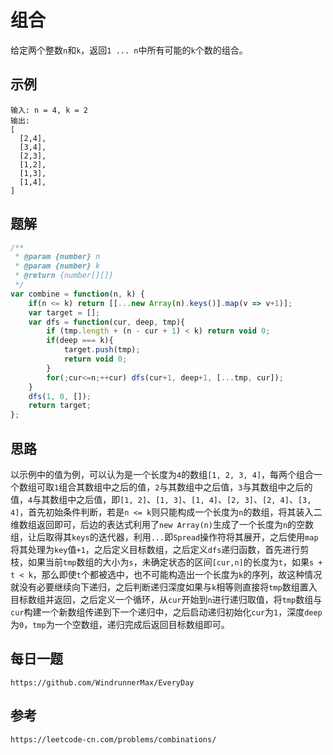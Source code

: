 # 组合
给定两个整数`n`和`k`，返回`1 ... n`中所有可能的`k`个数的组合。

## 示例

```
输入: n = 4, k = 2
输出:
[
  [2,4],
  [3,4],
  [2,3],
  [1,2],
  [1,3],
  [1,4],
]
```

## 题解

```javascript
/**
 * @param {number} n
 * @param {number} k
 * @return {number[][]}
 */
var combine = function(n, k) {
    if(n <= k) return [[...new Array(n).keys()].map(v => v+1)];
    var target = [];
    var dfs = function(cur, deep, tmp){
        if (tmp.length + (n - cur + 1) < k) return void 0;
        if(deep === k){
            target.push(tmp);
            return void 0;
        }
        for(;cur<=n;++cur) dfs(cur+1, deep+1, [...tmp, cur]);
    }
    dfs(1, 0, []);
    return target;
};
```

## 思路
以示例中的值为例，可以认为是一个长度为`4`的数组`[1, 2, 3, 4]`，每两个组合一个数组可取`1`组合其数组中之后的值，`2`与其数组中之后值，`3`与其数组中之后的值，`4`与其数组中之后值，即`[1, 2]`、`[1, 3]`、`[1, 4]`、`[2, 3]`、`[2, 4]`、`[3, 4]`，首先初始条件判断，若是`n <= k`则只能构成一个长度为`n`的数组，将其装入二维数组返回即可，后边的表达式利用了`new Array(n)`生成了一个长度为`n`的空数组，让后取得其`keys`的迭代器，利用`...`即`Spread`操作符将其展开，之后使用`map`将其处理为`key`值`+1`，之后定义目标数组，之后定义`dfs`递归函数，首先进行剪枝，如果当前`tmp`数组的大小为`s`，未确定状态的区间`[cur,n]`的长度为`t`，如果`s + t < k`，那么即使`t`个都被选中，也不可能构造出一个长度为`k`的序列，故这种情况就没有必要继续向下递归，之后判断递归深度如果与`k`相等则直接将`tmp`数组置入目标数组并返回，之后定义一个循环，从`cur`开始到`n`进行递归取值，将`tmp`数组与`cur`构建一个新数组传递到下一个递归中，之后启动递归初始化`cur`为`1`，深度`deep`为`0`，`tmp`为一个空数组，递归完成后返回目标数组即可。



## 每日一题

```
https://github.com/WindrunnerMax/EveryDay
```

## 参考

```
https://leetcode-cn.com/problems/combinations/
```

